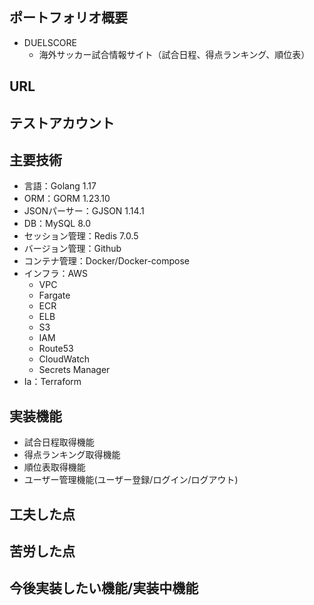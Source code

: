 ## ポートフォリオ概要
- DUELSCORE
    - 海外サッカー試合情報サイト（試合日程、得点ランキング、順位表）

## URL

## テストアカウント

## 主要技術
- 言語：Golang 1.17
- ORM：GORM 1.23.10
- JSONパーサー：GJSON 1.14.1
- DB：MySQL 8.0
- セッション管理：Redis 7.0.5
- バージョン管理：Github
- コンテナ管理：Docker/Docker-compose
- インフラ：AWS
    - VPC
    - Fargate
    - ECR
    - ELB
    - S3
    - IAM
    - Route53
    - CloudWatch
    - Secrets Manager
- Ia：Terraform

## 実装機能
- 試合日程取得機能
- 得点ランキング取得機能
- 順位表取得機能
- ユーザー管理機能(ユーザー登録/ログイン/ログアウト)

## 工夫した点

## 苦労した点

## 今後実装したい機能/実装中機能
